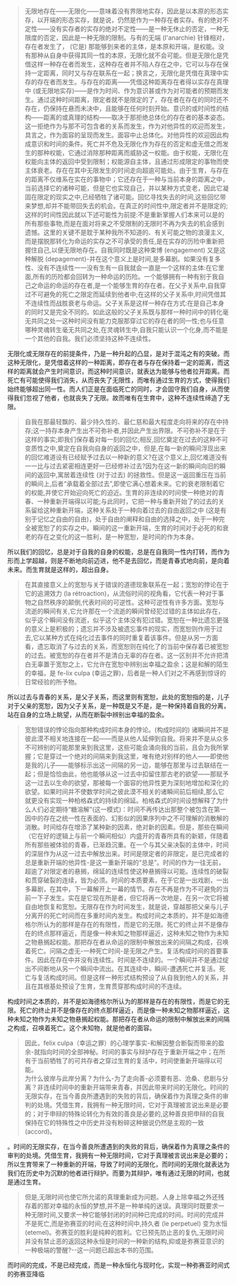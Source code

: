 <blockquote data-pid="NooF4H1b">无限地存在——无限化——意味着没有界限地实存，因此是以本原的形态实存，以开端的形态实存，就是说，仍然是作为一种存在者实存。有的绝对不定性——没有实存者的实存的绝对不定性——是一种无休止的否定，一种无限度的否定，因此是一种无限的限制。与有的无端 (I'anarchie) 针锋相对， 存在者发生了， (它是) 那能够到来者的主体，是本原和开端，是权能。没有那种从自身中获得其同一性的本原，无限化就不会可能。但是无限化是凭借这样一种存在者而发生，这种存在者并不陷人存在之中，它可以与存在保持一定距离，同时又与存在联系在一起；换言之，无限化是凭借在真理中实存的存在者而发生。与存在的距离——凭借这种距离存在者得以实存在真理中 (或无限地实存)——是作为时间、作为意识甚或作为对可能者的预期而发生。通过这种时间距离，限定者就不是限定的了，存在者在存在的同时还不存在，仍保持在悬而未决中，且能够在任何时刻开始。意识的或时间性的结构——距离的或真理的结构——取决于那拒绝总体化的存在者的基本姿态。这一拒绝作为与那不可包含者的关系而发生，作为对他异性的欢迎而发生，具言之，作为面容的呈现而发生。面容中止总体化。对他异性的欢迎因此构成意识和时间的条件。死亡并不危及无限化作为存在的否定和虚无借之而发生的那种权能，它通过消除那种距离而威胁这一权能。由于权能，无限化在权能向主体的返回中受到限制；权能源自主体，且通过形成限定的事物而使主体衰老。存在在其中无限发生的时间走向超逾可能处。由于生育，与存在的距离不仅维系在实在的事物中；它还存在于一种与当前本身的距离之中，当前选择它的诸种可能，但是它也实现自己，并以某种方式变老，因此它凝固在限定的现实之中,已经牺牲了诸可能。回忆寻找失去的时间,这些回忆带来梦想,却并不能带回失去的机会。在真正的时间性中,限定者并不是限定的;这样的时间性因此就以下述可能性为前提:不是重新掌握人们本来可以是的所有那些事物,而是在面对将来之不受限制的无限时不再为失去的机会感到遗憾。这里的关键不是耽于某种我所不知道的、有关可能之物的浪漫主义,而是摆脱那转化为命运的实存之不可承受的责任,是在实存的历险中重新把握住自己,以便无限地存在。自我同时既是这种束博 (engagement) 又是这种解脱 (depagement)-并在这个意义上是时间,是多幕剧。如果没有复多性、没有不连续性一一没有生有一自我就会一直是一个这样的主体:在它里面,所有的历险都会回转为一种命运的历险。一个能够拥有一种有别于我自己之命运的命运的存在者,是一个能够生育的存在者。在父子关系中,自我穿过不可避免的死亡之限定而延续到他者中;在这样的父子关系中,时间凭借其不连续性而战胜衰老与命运。父子关系是这样一种存在方式:在是自己本身的同时又是完全不同的。如此这般的父子关系既与那样一种时间中的转化毫无共同之处一这种时间没有能力克服那穿过它的存在者的同一性;也与任意哪种灵魂转生毫无共同之处,在灵魂转生中,自我只能认识一个化身,而不能是一个其他的自我。我们必须坚持这种不连续性。</blockquote><p data-pid="DAWr2PLo">无限化或无限存在的前提条件，乃是一种升起的凸显，是对于混沌之有的突破。而这种无限化，是凭借着这样的一种距离，即存在者与存在保持着一定的距离，而这样的距离就会产生时间意识，而这种时间意识，就表达为能够与他者拉开距离。而死亡有可能使得我们消失，从而丧失了无限性，而唯有通过生育的方式，使得我们始终能够超出同一性。而人们正是在面临死亡的同时，才会固守我们自身，从而使得我们忽视了他者，也就丧失了无限。故而唯有在生育中，这种不连续性缔造了无限。</p><blockquote data-pid="D2HSHuwO">自我在那最轻飘的、最少持久性的、最仁慈和最大程度走向将来的存在中持存;这一持存本身产生出不可弥补者,并因此产生出界限。不可弥补不是在于这样的事实;即我们保存着对每一刻的回忆;相反,回忆奠定在过去的这种不可变质性之中,奠定在自我向自身的返回之中，但是,在每一新的瞬间浮现出来的回忆难道设有已经赋予过去以一种新的意义?在这个意义上,回忆难道没有一一比与过去紧密相连更好一已经修补过去?因为在这一新的瞬间向旧的瞬间的返回中,寓居着连续性 (对于过去) 的拯救性。但是这一返回重压在当前的瞬间上,后者“承载着全部过去”,即使它满心想着未来。它的衰老限制着它的权能,并使它开始迎向死亡的迫近。生育的非连续的时间使一种绝对的青春、一种重新开端得以可能;与此同时，它把一种与重新开始了的过去的关系留给这种重新开端，这种关系处于一种向着过去的自由返回之中 (这是有别于记忆之自由的自由)，处于自由的阐释和自由的选择之中，处于一种完全被宽恕了的实存之中。瞬间的这一重新开端，生育的时间对于必死的和衰老的存在之变化的这一胜利，是一种宽恕，是时间的作为本身。</blockquote><p data-pid="3D5sBuvK">所以我们的回忆，总是对于自我的自身的权能，总是在自我同一性内打转，而作为形而上学超越，则是不断地向前迈进，他不是去回忆，而是青春式地向前，是向着未来。而生育就是这样的，超出自身。</p><blockquote data-pid="to5UjXsz">在其直接意义上的宽恕与关于错误的道德现象联系在一起；宽恕的悖论在于它的追溯效力 (la rétroaction)，从流俗时间的视角看，它代表一种对于事物之自然秩序的颠倒,代表时间的可逆性。这种可逆性有许多方面。宽恕与流逝的瞬间有关,它允许那在一个流逝的瞬间曾经犯过错的主体如此存在，似乎这个瞬间没有流逝，似乎这个主体没有犯过错。宽恕在一种比遗忘更强的意义上是积极的；遗忘并不涉及被遗忘事件的现实，而宽恕则作用于过去,它以某种方式在纯化过去事件的同时重复着该事件。但是从另一方面看，遗忘取消了与过去的关系，而宽恕则在纯化了的当前中保存着已被宽恕的过去。被宽恕的存在者并不是清白无辜的存在者。这一区别并不允许把清白无辜置于宽恕之上，它允许在宽恕中辨别出幸福之盈余；这是和解的陌生的幸福，是 fe-lix culpa (幸运之罪)，后者是一种人们对之不再感到惊讶的日常经验的所予物。</blockquote><p data-pid="SH-i5naC">所以过去与青春的关系，是父子关系，而这里则有宽恕，此处的宽恕指的是，儿子对于父亲的宽恕，因为父子关系，是一种既是又不是，是一种保持着自我的分离，站在自身的立场上眺望，从而在断裂中辨别出幸福的盈余。</p><blockquote data-pid="LzcqZoy0">宽恕错误的悖论指向那种构成时间本身的悖论。(构成时间的) 诸瞬间并不是彼此漠不相关地连接在一起——而是从他人延伸到自我。将来并不是从众多不可辨别的可能那里来到我这里，这些可能会涌向我的当前，且会为我所掌握；它是穿过一个绝对的间隔来到我这里，唯有绝对别样的他人——即使他是我的儿子——能够标示出这一间隔的另一边，能够在那里与过去联结在一起；但是恰恰由此，他也能够从这一过去中扣留住那古老的欲望——那赋予这一过去以生命的欲望，那被每一个面容的他异性更为深刻地增加和深化的欲望。如果时间并不使数学时间之彼此漠不相关的诸瞬间前后相续,那么它就更没有实现一种柏格森式的持续的绵延。柏格森式的时间设想解释了为什么人们必定期待“糖溶解”(这一模式)：时间不再传达出那整个被包含在第一因中的存在之统一性在表面的、幻影似的因果序列中之不可理解的消散解的消散。时间给存在增添了某种新的因素，绝对新的因素。但是，那些在瞬间（它在好的逻辑上与前一个瞬间相似）内盛开的青春所具有的新颖，伴随着所有那些被体验的青春，已渐趋沉重。在一个与其父亲决裂的主体中，时间的深层作为从这一过去中解放出来。时间是限定者的非限定，是已完成者的总是重新开端的他异性-是这一重新开端的“总是”。时间的作为一往无前，超逾了对限定者的悬搁，绵延的连续性使这种悬搁得以可能。连续性的破裂和贯穿破裂的连续，皆为必须。时间的本质要素，在于它是一出戏剧，一出多幕剧，在其中，下一幕解开上一幕的情节。存在不再是作为不可避免的当前一下子发生。实在是它现在所是者，但它将再一次地是，在另一次它将被自由地恢复和宽恕。无限存在作为时间发生，就是说，穿越那把父亲与儿子分离开的死亡时间而在多重时间内发生。构成时间之本质的，并不是如海德格尔所认为的那样是存在的有限性，而是它的无限。死亡的终止并不是像存在的终点那样逼近，而是像一种未知之物那样逼近，这种未知之物作为未知之物悬搁起权能。那把存在者从命运的限制中解放出来的间隔之构成，召唤着死亡。问隔之虚无-一种死亡时间-是无限之产生。复活构成时间的首要事件。因此在存在中并没有连续性。时间是不连续的。一个瞬间并不是通过绽出不间断地从另一个瞬间中流出。在其连续中，瞬间-遭遇死亡并复活。死亡与复活构成时间。但是这样一种形式结构预设了从自我到他人的关系，并且在其根基处预设了生育，生育贯穿那构成时间的不连续。</blockquote><p data-pid="SsxGWuax">构成时间之本质的，并不是如海德格尔所认为的那样是存在的有限性，而是它的无限。死亡的终止并不是像存在的终点那样逼近，而是像一种未知之物那样逼近，这种未知之物作为未知之物悬搁起权能。那把存在者从命运的限制中解放出来的间隔之构成，召唤着死亡。这个未知物，就是他者的面容。</p><blockquote data-pid="aeT1CLho">因此，felix culpa（幸运之罪）的心理学事实-和解因整合断裂而带来的盈余-就指向时间的全部神秘。时间的事实与辩护存在于重新开端之中；在所有于当前牺牲了的可共存者之穿过生育的复活中，时间使重新开端得以可能。<br>为什么彼岸与此岸分离？为什么-为了走向善-必须要有恶、沧桑、悲剧与分离？非连续时间中的重新开端带来青春，并因此带来时间的无限化。时间的无限实存，在当今善良所遭遇到的失败的背后，确保着作为真理之条件的审判的处境。凭借生育，我拥有一种无限时间，它对于真理被言说出来是必要的；对于申辩的特殊论转化为有效的善良是必要的,这种善良把申辩的自我保持在它的特殊性之中历史并没有粉碎这种据说仍然是主观的一致 (accord)。</blockquote><p data-pid="5ULpinFX">。时间的无限实存，在当今善良所遭遇到的失败的背后，确保着作为真理之条件的审判的处境。凭借生育，我拥有一种无限时间，它对于真理被言说出来是必要的；所以生育带来了一种重新的开端，导致了时间的无限化，而时间的无限化就表达为我们在历史中为沉默的他者进行辩护。而要为其辩护，唯有通过无限的时间，也就是通过生育。</p><blockquote data-pid="Y6i8o2Yl">但是,无限时间也使它所允诺的真理重新成为问题。人身上除幸福之外还残存着的那对幸福的永恒的梦想,并不是一种单纯的迷误。真理同时既要求一种无限时间,又要求一种它能够封闭的时间种已完成的时间。时间的完成并不是死亡,而是弥赛亚的时间;在这种时间中,持久者 (le perpetuel) 变为水恒 (etemel)。弥赛亚的胜利是纯粹的胜利。它已预先防止恶的复仇,无限时间并没有禁止恶的返回这种永恒是时间的一种新的结构,抑或是弥赛亚意识的一种极端的警醒?--这一问题已超出本书的范围。</blockquote><p data-pid="rm0VaaZO">而时间的完成，不是已经完成，而是一种永恒化与现时化，实现一种弥赛亚时间式的弥赛亚降临</p><p></p><p></p><p></p><p></p><p></p><p></p><p></p><p></p><p></p><p></p><p></p><p></p>